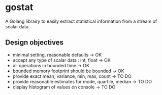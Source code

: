 # gostat
A Golang librairy to easily extract statistical information from a stream of scalar data.

## Design objectives 


* minimal setting, reasonable defaults                      ->  OK 
* accept any type of scalar data : int, float               ->  OK 
* all operations in bounded time                            ->  OK 
* bounded memory footprint should be bounded                ->  OK 
* provide exact mean, variance, min, max, count             ->  TO DO 
* provide reasonable estimates for mode, quartile, median   ->  TO DO 
* display histogram of values on console                    ->  TO DO 